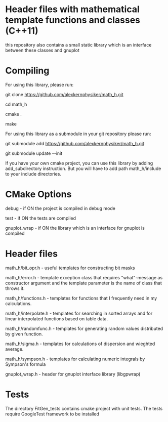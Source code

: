 Header files with mathematical template functions and classes (C++11)
====================================================================

this repository also contains a small static library which is an interface between these classes and gnuplot




Compiling
=========
For using this library, please run:

git clone https://github.com/alexkernphysiker/math_h.git

cd math_h

cmake .

make

For using this library as a submodule in your git repository please run:

git submodule add https://github.com/alexkernphysiker/math_h.git

git submodule update --init

If you have your own cmake project, you can use this library by adding add_subdirectory instruction.
But you will have to add path math_h/include to your include directories.



CMake Options
=============

debug - if ON the project is compiled in debug mode

test - if ON the tests are compiled

gnuplot_wrap - if ON the library which is an interface for gnuplot is compiled


Header files
============

math_h/bit_opr.h - useful templates for constructing bit masks

math_h/error.h - template exception class that requires "what"-message as constructor argument 
and the template parameter is the name of class that throws it.

math_h/functions.h - templates for functions that I frequently need in my calculations.

math_h/interpolate.h - templates for searching in sorted arrays and for linear interpolated functions based on table data.

math_h/randomfunc.h - templates for generating random values distributed by given function.

math_h/sigma.h - templates for calculations of dispersion and wieghted average.

math_h/sympson.h - templates for calculating numeric integrals by Sympson's formula

gnuplot_wrap.h - header for gnuplot interface library (libgpwrap)



Tests
=====

The directory FitGen_tests contains cmake project with unit tests.
The tests require GoogleTest framework to be installed
